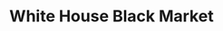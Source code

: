 ---
title: "White House Black Market"
url: /albuquerque/white-house-black-market-wyoming-boulevard-northeast/
shop: clothes
---